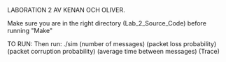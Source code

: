LABORATION 2 AV KENAN OCH OLIVER.

Make sure you are in the right directory (Lab_2_Source_Code) before running "Make"

TO RUN:
Then run: ./sim (number of messages) (packet loss probability) (packet corruption probability) (average time between messages) (Trace)

